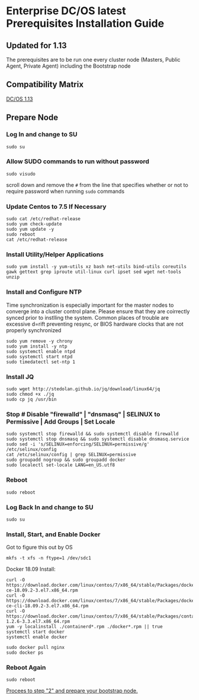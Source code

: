 # Enterprise DC/OS latest Prerequisites Installation Guide
## Updated for 1.13

The prerequisites are to be run one every cluster node (Masters, Public Agent, Private Agent) including the Bootstrap node

## Compatibility Matrix

[DC/OS 1.13](https://docs.mesosphere.com/version-policy/)

## Prepare Node

### Log In and change to SU
```
sudo su
```

### Allow SUDO commands to run without password
```
sudo visudo
```
scroll down and remove the `#` from the line that specifies whether or not to require password when running `sudo` commands

### Update Centos to 7.5 If Necessary
```
sudo cat /etc/redhat-release
sudo yum check-update
sudo yum update -y
sudo reboot
cat /etc/redhat-release
```

### Install Utility/Helper Applications
```
sudo yum install -y yum-utils xz bash net-utils bind-utils coreutils gawk gettext grep iproute util-linux curl ipset sed wget net-tools unzip
```

### Install and Configure NTP
Time synchronization is especially important for the master nodes to converge into a cluster control plane.  Please ensure that they are coirrectly synced prior to instlling the system.  Common places of trouble are excessive d=rift preventing resync, or BIOS hardware clocks that are not properly synchronized
```
sudo yum remove -y chrony
sudo yum install -y ntp
sudo systemctl enable ntpd
sudo systemctl start ntpd
sudo timedatectl set-ntp 1
```

### Install JQ
```
sudo wget http://stedolan.github.io/jq/download/linux64/jq
sudo chmod +x ./jq
sudo cp jq /usr/bin
```

### Stop # Disable "firewalld" | "dnsmasq" | SELINUX to Permissive | Add Groups | Set Locale
```
sudo systemctl stop firewalld && sudo systemctl disable firewalld
sudo systemctl stop dnsmasq && sudo systemctl disable dnsmasq.service
sudo sed -i 's/SELINUX=enforcing/SELINUX=permissive/g' /etc/selinux/config
cat /etc/selinux/config | grep SELINUX=permissive
sudo groupadd nogroup && sudo groupadd docker
sudo localectl set-locale LANG=en_US.utf8
```

### Reboot
```
sudo reboot
```

### Log Back In and change to SU
```
sudo su
```

### Install, Start, and Enable Docker
Got to figure this out by OS
```
mkfs -t xfs -n ftype=1 /dev/sdc1
```

Docker 18.09 Install:
```
curl -O  https://download.docker.com/linux/centos/7/x86_64/stable/Packages/docker-ce-18.09.2-3.el7.x86_64.rpm
curl -O https://download.docker.com/linux/centos/7/x86_64/stable/Packages/docker-ce-cli-18.09.2-3.el7.x86_64.rpm
curl -O https://download.docker.com/linux/centos/7/x86_64/stable/Packages/containerd.io-1.2.6-3.3.el7.x86_64.rpm
yum -y localinstall ./containerd*.rpm ./docker*.rpm || true
systemctl start docker
systemctl enable docker

sudo docker pull nginx
sudo docker ps
```

### Reboot Again
```
sudo reboot
```
[Procees to step "2" and prepare your bootstrap node.](https://github.com/jdyver/Enterprise-DC-OS-LATEST-Install-Cheatsheet/blob/master/2%20-%20Bootstrap%20Preparation.md)
